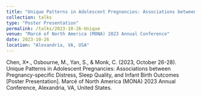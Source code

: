 ```yaml
---
title: "Unique Patterns in Adolescent Pregnancies: Associations between Pregnancy-specific Distress, Sleep Quality, and Infant Birth Outcomes"
collection: talks
type: "Poster Presentation"
permalink: /talks/2023-10-26-Unique
venue: "Marcé of North America (MONA) 2023 Annual Conference"
date: 2023-10-26
location: "Alexandria, VA, USA"
---
```


Chen, X*., Osbourne, M., Yan, S., & Monk, C. (2023, October 26-28). Unique Patterns in Adolescent Pregnancies: Associations between Pregnancy-specific Distress, Sleep Quality, and Infant Birth Outcomes [Poster Presentation]. Marcé of North America (MONA) 2023 Annual Conference, Alexandria, VA, United States.
